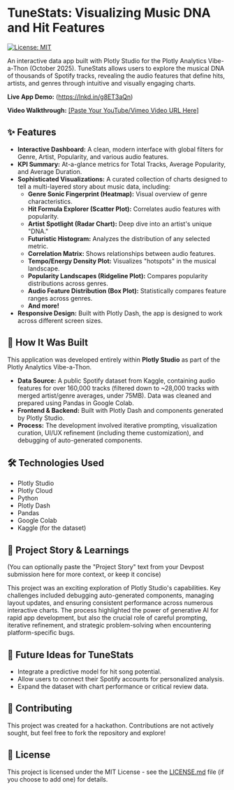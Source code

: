 # TuneStats: Visualizing Music DNA and Hit Features

[![License: MIT](https://img.shields.io/badge/License-MIT-yellow.svg)](https://opensource.org/licenses/MIT)

An interactive data app built with Plotly Studio for the Plotly Analytics Vibe-a-Thon (October 2025). TuneStats allows users to explore the musical DNA of thousands of Spotify tracks, revealing the audio features that define hits, artists, and genres through intuitive and visually engaging charts.

**Live App Demo:** (https://lnkd.in/g8ET3aQn)

**Video Walkthrough:** [[Paste Your YouTube/Vimeo Video URL Here]](https://lnkd.in/gBCatXW3)

  ## ✨ Features

* **Interactive Dashboard:** A clean, modern interface with global filters for Genre, Artist, Popularity, and various audio features.
* **KPI Summary:** At-a-glance metrics for Total Tracks, Average Popularity, and Average Duration.
* **Sophisticated Visualizations:** A curated collection of charts designed to tell a multi-layered story about music data, including:
    * **Genre Sonic Fingerprint (Heatmap):** Visual overview of genre characteristics.
    * **Hit Formula Explorer (Scatter Plot):** Correlates audio features with popularity.
    * **Artist Spotlight (Radar Chart):** Deep dive into an artist's unique "DNA."
    * **Futuristic Histogram:** Analyzes the distribution of any selected metric.
    * **Correlation Matrix:** Shows relationships between audio features.
    * **Tempo/Energy Density Plot:** Visualizes "hotspots" in the musical landscape.
    * **Popularity Landscapes (Ridgeline Plot):** Compares popularity distributions across genres.
    * **Audio Feature Distribution (Box Plot):** Statistically compares feature ranges across genres.
    * **And more!**
* **Responsive Design:** Built with Plotly Dash, the app is designed to work across different screen sizes.

## 🚀 How It Was Built

This application was developed entirely within **Plotly Studio** as part of the Plotly Analytics Vibe-a-Thon.

* **Data Source:** A public Spotify dataset from Kaggle, containing audio features for over 160,000 tracks (filtered down to ~28,000 tracks with merged artist/genre averages, under 75MB). Data was cleaned and prepared using Pandas in Google Colab.
* **Frontend & Backend:** Built with Plotly Dash and components generated by Plotly Studio.
* **Process:** The development involved iterative prompting, visualization curation, UI/UX refinement (including theme customization), and debugging of auto-generated components.

## 🛠️ Technologies Used

* Plotly Studio
* Plotly Cloud
* Python
* Plotly Dash
* Pandas
* Google Colab
* Kaggle (for the dataset)

## 📖 Project Story & Learnings

(You can optionally paste the "Project Story" text from your Devpost submission here for more context, or keep it concise)

This project was an exciting exploration of Plotly Studio's capabilities. Key challenges included debugging auto-generated components, managing layout updates, and ensuring consistent performance across numerous interactive charts. The process highlighted the power of generative AI for rapid app development, but also the crucial role of careful prompting, iterative refinement, and strategic problem-solving when encountering platform-specific bugs.

## 🔮 Future Ideas for TuneStats

* Integrate a predictive model for hit song potential.
* Allow users to connect their Spotify accounts for personalized analysis.
* Expand the dataset with chart performance or critical review data.

## 🤝 Contributing

This project was created for a hackathon. Contributions are not actively sought, but feel free to fork the repository and explore!

## 📜 License

This project is licensed under the MIT License - see the [LICENSE.md](LICENSE.md) file (if you choose to add one) for details.
